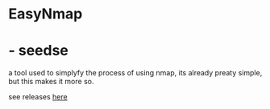 # EasyNmap
# - seedse

a tool used to simplyfy the process of using nmap, its already preaty simple, but this makes it more so.

see releases [here](https://github.com/seedse/EasyNmap/releases/tag/release)
